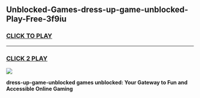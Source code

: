 
## Unblocked-Games-dress-up-game-unblocked-Play-Free-3f9iu
<h3>
<a href="https://premium76.site?title=dress-up-game-unblocked&ref=12A">CLICK TO PLAY</a></h3>
<hr>

<h3>
<a href="https://premium76.site?title=dress-up-game-unblocked&ref=12A">CLICK 2 PLAY</a>
  
</h3>

<a href="https://premium76.site?title=dress-up-game-unblocked&ref=12A"><img src="https://clearcache.store/games.png"></a>


**dress-up-game-unblocked games unblocked: Your Gateway to Fun and Accessible Online Gaming**

